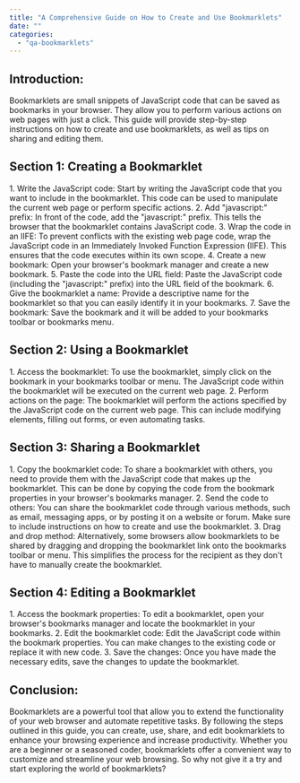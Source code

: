 ```yaml
---
title: "A Comprehensive Guide on How to Create and Use Bookmarklets"
date: ""
categories: 
  - "qa-bookmarklets"
---
```


## Introduction:

Bookmarklets are small snippets of JavaScript code that can be saved as bookmarks in your browser. They allow you to perform various actions on web pages with just a click. This guide will provide step-by-step instructions on how to create and use bookmarklets, as well as tips on sharing and editing them.

## Section 1: Creating a Bookmarklet

1\. Write the JavaScript code: Start by writing the JavaScript code that you want to include in the bookmarklet. This code can be used to manipulate the current web page or perform specific actions. 2. Add "javascript:" prefix: In front of the code, add the "javascript:" prefix. This tells the browser that the bookmarklet contains JavaScript code. 3. Wrap the code in an IIFE: To prevent conflicts with the existing web page code, wrap the JavaScript code in an Immediately Invoked Function Expression (IIFE). This ensures that the code executes within its own scope. 4. Create a new bookmark: Open your browser's bookmark manager and create a new bookmark. 5. Paste the code into the URL field: Paste the JavaScript code (including the "javascript:" prefix) into the URL field of the bookmark. 6. Give the bookmarklet a name: Provide a descriptive name for the bookmarklet so that you can easily identify it in your bookmarks. 7. Save the bookmark: Save the bookmark and it will be added to your bookmarks toolbar or bookmarks menu.

## Section 2: Using a Bookmarklet

1\. Access the bookmarklet: To use the bookmarklet, simply click on the bookmark in your bookmarks toolbar or menu. The JavaScript code within the bookmarklet will be executed on the current web page. 2. Perform actions on the page: The bookmarklet will perform the actions specified by the JavaScript code on the current web page. This can include modifying elements, filling out forms, or even automating tasks.

## Section 3: Sharing a Bookmarklet

1\. Copy the bookmarklet code: To share a bookmarklet with others, you need to provide them with the JavaScript code that makes up the bookmarklet. This can be done by copying the code from the bookmark properties in your browser's bookmarks manager. 2. Send the code to others: You can share the bookmarklet code through various methods, such as email, messaging apps, or by posting it on a website or forum. Make sure to include instructions on how to create and use the bookmarklet. 3. Drag and drop method: Alternatively, some browsers allow bookmarklets to be shared by dragging and dropping the bookmarklet link onto the bookmarks toolbar or menu. This simplifies the process for the recipient as they don't have to manually create the bookmarklet.

## Section 4: Editing a Bookmarklet

1\. Access the bookmark properties: To edit a bookmarklet, open your browser's bookmarks manager and locate the bookmarklet in your bookmarks. 2. Edit the bookmarklet code: Edit the JavaScript code within the bookmark properties. You can make changes to the existing code or replace it with new code. 3. Save the changes: Once you have made the necessary edits, save the changes to update the bookmarklet.

## Conclusion:

Bookmarklets are a powerful tool that allow you to extend the functionality of your web browser and automate repetitive tasks. By following the steps outlined in this guide, you can create, use, share, and edit bookmarklets to enhance your browsing experience and increase productivity. Whether you are a beginner or a seasoned coder, bookmarklets offer a convenient way to customize and streamline your web browsing. So why not give it a try and start exploring the world of bookmarklets?
